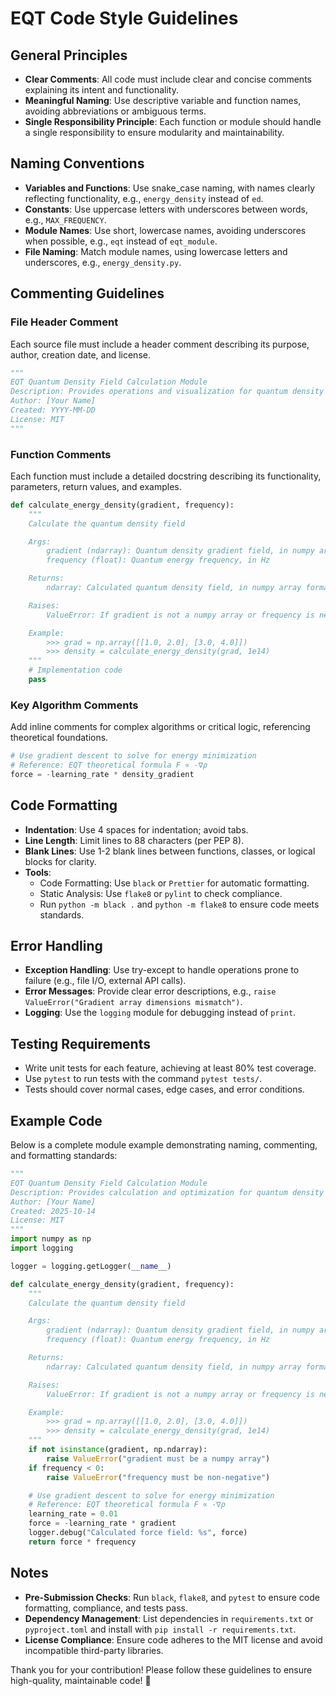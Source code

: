 # EQT Code Style Guidelines

## General Principles
- **Clear Comments**: All code must include clear and concise comments explaining its intent and functionality.
- **Meaningful Naming**: Use descriptive variable and function names, avoiding abbreviations or ambiguous terms.
- **Single Responsibility Principle**: Each function or module should handle a single responsibility to ensure modularity and maintainability.

## Naming Conventions
- **Variables and Functions**: Use snake_case naming, with names clearly reflecting functionality, e.g., `energy_density` instead of `ed`.
- **Constants**: Use uppercase letters with underscores between words, e.g., `MAX_FREQUENCY`.
- **Module Names**: Use short, lowercase names, avoiding underscores when possible, e.g., `eqt` instead of `eqt_module`.
- **File Naming**: Match module names, using lowercase letters and underscores, e.g., `energy_density.py`.

## Commenting Guidelines
### File Header Comment
Each source file must include a header comment describing its purpose, author, creation date, and license.

```python
"""
EQT Quantum Density Field Calculation Module
Description: Provides operations and visualization for quantum density fields
Author: [Your Name]
Created: YYYY-MM-DD
License: MIT
"""
```

### Function Comments
Each function must include a detailed docstring describing its functionality, parameters, return values, and examples.

```python
def calculate_energy_density(gradient, frequency):
    """
    Calculate the quantum density field

    Args:
        gradient (ndarray): Quantum density gradient field, in numpy array format
        frequency (float): Quantum energy frequency, in Hz

    Returns:
        ndarray: Calculated quantum density field, in numpy array format

    Raises:
        ValueError: If gradient is not a numpy array or frequency is negative

    Example:
        >>> grad = np.array([[1.0, 2.0], [3.0, 4.0]])
        >>> density = calculate_energy_density(grad, 1e14)
    """
    # Implementation code
    pass
```

### Key Algorithm Comments
Add inline comments for complex algorithms or critical logic, referencing theoretical foundations.

```python
# Use gradient descent to solve for energy minimization
# Reference: EQT theoretical formula F ∝ -∇ρ
force = -learning_rate * density_gradient
```

## Code Formatting
- **Indentation**: Use 4 spaces for indentation; avoid tabs.
- **Line Length**: Limit lines to 88 characters (per PEP 8).
- **Blank Lines**: Use 1-2 blank lines between functions, classes, or logical blocks for clarity.
- **Tools**:
  - Code Formatting: Use `black` or `Prettier` for automatic formatting.
  - Static Analysis: Use `flake8` or `pylint` to check compliance.
  - Run `python -m black .` and `python -m flake8` to ensure code meets standards.

## Error Handling
- **Exception Handling**: Use try-except to handle operations prone to failure (e.g., file I/O, external API calls).
- **Error Messages**: Provide clear error descriptions, e.g., `raise ValueError("Gradient array dimensions mismatch")`.
- **Logging**: Use the `logging` module for debugging instead of `print`.

## Testing Requirements
- Write unit tests for each feature, achieving at least 80% test coverage.
- Use `pytest` to run tests with the command `pytest tests/`.
- Tests should cover normal cases, edge cases, and error conditions.

## Example Code
Below is a complete module example demonstrating naming, commenting, and formatting standards:

```python
"""
EQT Quantum Density Field Calculation Module
Description: Provides calculation and optimization for quantum density fields
Author: [Your Name]
Created: 2025-10-14
License: MIT
"""
import numpy as np
import logging

logger = logging.getLogger(__name__)

def calculate_energy_density(gradient, frequency):
    """
    Calculate the quantum density field

    Args:
        gradient (ndarray): Quantum density gradient field, in numpy array format
        frequency (float): Quantum energy frequency, in Hz

    Returns:
        ndarray: Calculated quantum density field, in numpy array format

    Raises:
        ValueError: If gradient is not a numpy array or frequency is negative

    Example:
        >>> grad = np.array([[1.0, 2.0], [3.0, 4.0]])
        >>> density = calculate_energy_density(grad, 1e14)
    """
    if not isinstance(gradient, np.ndarray):
        raise ValueError("gradient must be a numpy array")
    if frequency < 0:
        raise ValueError("frequency must be non-negative")

    # Use gradient descent to solve for energy minimization
    # Reference: EQT theoretical formula F ∝ -∇ρ
    learning_rate = 0.01
    force = -learning_rate * gradient
    logger.debug("Calculated force field: %s", force)
    return force * frequency
```

## Notes
- **Pre-Submission Checks**: Run `black`, `flake8`, and `pytest` to ensure code formatting, compliance, and tests pass.
- **Dependency Management**: List dependencies in `requirements.txt` or `pyproject.toml` and install with `pip install -r requirements.txt`.
- **License Compliance**: Ensure code adheres to the MIT license and avoid incompatible third-party libraries.

Thank you for your contribution! Please follow these guidelines to ensure high-quality, maintainable code! 🚀
